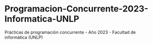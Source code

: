 # Programacion-Concurrente-2023-Informatica-UNLP

Prácticas de programación concurrente - Año 2023 - Facultad de informática (UNLP)

